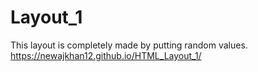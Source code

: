 # Layout_1
This layout is completely made by putting random values. 
https://newajkhan12.github.io/HTML_Layout_1/
